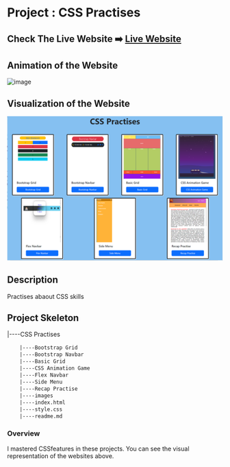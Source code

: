 # Project : CSS Practises

## Check The Live Website ➡️ [Live Website](https://skycooper.github.io/CSS-Practice/)

## Animation of the Website

![image](https://github.com/SkyCooper/CodingChallange/blob/main/coding.gif)

## Visualization of the Website

![image](./images/screen.png)


## Description

Practises abaout CSS skills
## Project Skeleton 

|----CSS Practises

        |----Bootstrap Grid
        |----Bootstrap Navbar
        |----Basic Grid
        |----CSS Animation Game
        |----Flex Navbar
        |----Side Menu
        |----Recap Practise
        |----images
        |----index.html
        |----style.css
        |----readme.md 

### Overview
I mastered CSSfeatures in these projects. You can see the visual representation of the websites above.
